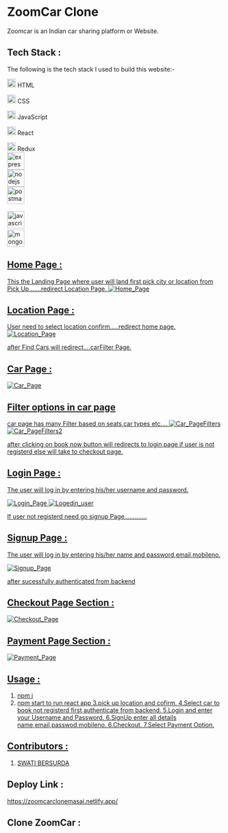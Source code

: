 # ZoomCar Clone
Zoomcar is an Indian car sharing platform or Website.

## Tech Stack :
The following is the tech stack I used to build this website:-

<img src="https://cdn-icons-png.flaticon.com/512/226/226269.png" width=20/> HTML

<img src="https://cdn-icons-png.flaticon.com/512/732/732190.png" width=20 /> CSS

<img src="https://cdn-icons-png.flaticon.com/512/1199/1199124.png" width=20/> JavaScript

<img src="https://encrypted-tbn0.gstatic.com/images?q=tbn:ANd9GcQDBz9g9mkTQyQZxAmOQ03R4L962dqCUdztjCSl79fYkQ&s" width=20 /> React

<img src="https://uxwing.com/wp-content/themes/uxwing/download/brands-and-social-media/redux-icon.png" width=20 /> Redux<br>
<img src="https://raw.githubusercontent.com/devicons/devicon/master/icons/express/express-original-wordmark.svg" alt="express" width="40" height="40"/><br>
<img src="https://raw.githubusercontent.com/devicons/devicon/master/icons/nodejs/nodejs-original-wordmark.svg" alt="nodejs" width="40" height="40"/><br>
<img src="https://www.vectorlogo.zone/logos/getpostman/getpostman-icon.svg" alt="postman" width="40" height="40"/> </a> <a href="https://reactjs.org/" target="_blank" rel="noreferrer"><br>

<img src="https://raw.githubusercontent.com/devicons/devicon/master/icons/javascript/javascript-original.svg" alt="javascript" width="40" height="40"/> </a>
<a href="https://www.mongodb.com/" target="_blank" rel="noreferrer"> <br>
<img src="https://raw.githubusercontent.com/devicons/devicon/master/icons/mongodb/mongodb-original-wordmark.svg" alt="mongodb" width="40" height="40"/> </a> <a href="https://nodejs.org" target="_blank" rel="noreferrer">
 
 ## Home Page :
This the Landing Page where user will land first pick city or location from Pick Up.......redirect Location Page.
 ![Home_Page](https://github.com/swatibersurda/Dish-Polling-App/blob/main/syook/src/images/zoomhomepage.PNG?raw=true)
 
 
 ## Location Page :
 User need to select location confirm.....redirect home page.
 ![Location_Page](https://github.com/swatibersurda/Dish-Polling-App/blob/main/syook/src/images/zoompickuppage.PNG?raw=true)

 after Find Cars will redirect....carFilter Page.

 
  ## Car Page :
 ![Car_Page](https://github.com/swatibersurda/Dish-Polling-App/blob/main/syook/src/images/filter1.PNG?raw=true)

## Filter options in car page 
 car page has many Filter based on seats,car types etc....
 ![Car_PageFilters](https://github.com/swatibersurda/Dish-Polling-App/blob/main/syook/src/images/filter2.PNG?raw=true) 
 ![Car_PageFilters2](https://github.com/swatibersurda/Dish-Polling-App/blob/main/syook/src/images/filter1.PNG?raw=true)
 
 after clicking on book now button will redirects to login page if user is not
 registerd else will take to checkout page.
 
 ## Login Page :
The user will log in by entering his/her username and password.

![Login_Page](https://github.com/swatibersurda/Dish-Polling-App/blob/main/syook/src/images/loginzoom.PNG?raw=true)
 ![Logedin_user](https://github.com/swatibersurda/Dish-Polling-App/blob/main/syook/src/images/logedinusername.PNG?raw=true)
 

If user not registerd need go signup Page.............

 ## Signup Page :
The user will log in by entering his/her name and password,email,mobileno.

![Signup_Page](https://github.com/swatibersurda/Dish-Polling-App/blob/main/syook/src/images/sigupzoom.PNG?raw=true)

 
after sucessfully authenticated from backend
 
 ## Checkout Page Section :
![Checkout_Page](https://github.com/swatibersurda/Dish-Polling-App/blob/main/syook/src/images/checkoutpage.PNG?raw=true)




## Payment Page Section :
![Payment_Page](https://github.com/swatibersurda/Dish-Polling-App/blob/main/syook/src/images/paymentpage.PNG?raw=true)



## Usage :
1. npm i
2. npm start to run react app
3.pick up location and cofirm.
4.Select car to book not registerd first authenticate from backend.
5.Login and enter your Username and Password.
6.SignUp enter all details name,email,passwod,mobileno.
6.Checkout.
7.Select Payment Option.



## Contributors :
1. [SWATI BERSURDA](https://github.com/swatibersurda)







## Deploy Link :
https://zoomcarclonemasai.netlify.app/

## Clone ZoomCar :
 
